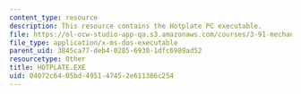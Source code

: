 ```yaml
---
content_type: resource
description: This resource contains the Hotplate PC executable.
file: https://ol-ocw-studio-app-qa.s3.amazonaws.com/courses/3-91-mechanical-behavior-of-plastics-spring-2007/04072c6405bd495147452e611386c254_HOTPLATE.EXE
file_type: application/x-ms-dos-executable
parent_uid: 3845ca77-deb4-0285-6930-1dfc6989ad52
resourcetype: Other
title: HOTPLATE.EXE
uid: 04072c64-05bd-4951-4745-2e611386c254
---
```

